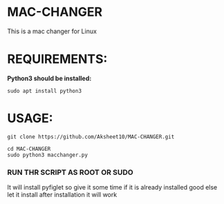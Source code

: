 # MAC-CHANGER
This is a mac changer for Linux

# REQUIREMENTS:

**Python3 should be installed:**

```sudo apt install python3```

# USAGE:
```
git clone https://github.com/Aksheet10/MAC-CHANGER.git

cd MAC-CHANGER
sudo python3 macchanger.py
```
### RUN THR SCRIPT AS ROOT OR SUDO
It will install pyfiglet so give it some time
if it is already installed good
else let it install
after installation it will work

